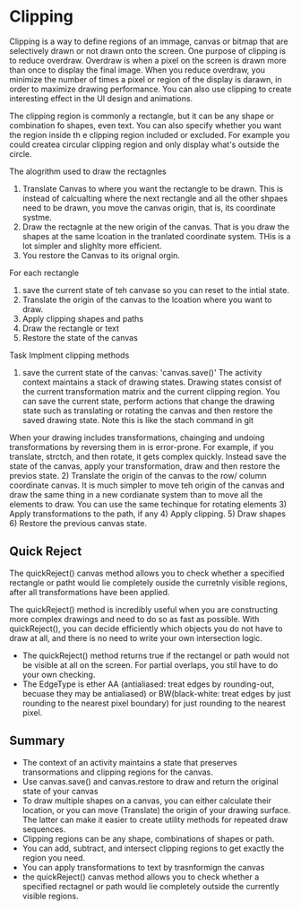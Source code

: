 # Clipping

Clipping is a way to define regions of an immage, canvas or bitmap that are selectively drawn or not drawn onto the screen. One purpose of clipping is to reduce overdraw.
Overdraw is when a pixel on the screen is drawn more than once to display the final image. When you reduce overdraw, you minimize the number of times a pixel or region of
the display is darawn, in order to maximize drawing performance. You can also use clipping to create interesting effect in the UI design and animations.

The clipping region is commonly a rectangle, but it can be any shape or combination fo shapes, even text. You can also specify whether you want the region inside th e clipping region included or excluded. For example you could createa circular clipping region and only display what's outside the circle. 

The alogrithm used to draw the rectagnles
1) Translate Canvas to where you want the rectangle to be drawn. This is instead of calcualting where the next rectangle and all the other shpaes need to be drawn,
you move the canvas origin, that is, its coordinate systme.
2) Draw the rectagnle at the new origin of the canvas. That is you draw the shapes at the same lcoation in the tranlated coordinate system. THis is a lot simpler and slighlty
more efficient. 
3) You restore the Canvas to its orignal orgin.

For each rectangle 
1) save the current state of teh canvase so you can reset to the intial state.
2) Translate the origin of the canvas to the lcoation where you want to draw.
3) Apply clipping shapes and paths
4) Draw the rectangle or text
5) Restore the state of the canvas

Task Implment clipping methods
1) save the current state of the canvas: 'canvas.save()'
The activity context maintains a stack of drawing states. Drawing states consist of the current transformation matrix and the current clipping region. You can save
the current state, perform actions that change the drawing state such as translating or rotating the canvas and then restore the saved drawing state. Note this is like
the stach command in git

When your drawing includes transformations, chainging and undoing transformations by reversing them in is error-prone. For example, if you translate, strctch, and then rotate, it gets complex quickly. Instead save the state of the canvas, apply your transformation, draw and then restore the previos state.
2) Translate the origin of the canvas to the row/ column coordinate canvas. 
It is much simpler to move teh origin of the canvas and draw the same thing in a new cordianate system than to move all the elements to draw. You can use the same techinque for rotating elements
3) Apply transformations to the path, if any
4) Apply clipping. 
5) Draw shapes
6) Restore the previous canvas state.


## Quick Reject
The quickReject() canvas method allows you to check whether a specified rectangle or patht would lie completely ouside the curretnly visible regions, after all transformations have been applied. 

The quickReject() method is incredibly useful when you are constructing more complex drawings and need to do so as fast as possible. With quickReject(), you can decide efficiently which objects you do not have to draw at all, and there is no need to write your own intersection logic. 
  - The quickReject() method returns true if the rectangel or path would not be visible at all on the screen. For partial overlaps, you stil have to do your own checking.
  - The EdgeType is ether AA (antialiased: treat edges by rounding-out, becuase they may be antialiased) or BW(black-white: treat edges by just rounding to the nearest pixel boundary) for just rounding to the nearest pixel.


## Summary
- The context of an activity maintains a state that preserves transormations and clipping regions for the canvas.
- Use canvas.save() and canvas.restore to draw and return the original state of your canvas
- To draw multiple shapes on a canvas, you can either calculate their location, or you can move (Translate) the origin of your drawing surface. The latter can make it easier to create utility methods for repeated draw sequences. 
- Clipping regions can be any shape, combinations of shapes or path.
- You can add, subtract, and intersect clipping regions to get exactly the region you need.
- You can apply transformations to text by trasnformign the canvas
- the quickReject() canvas method allows you to check whether a specified rectagnel or path would lie completely outside the currently visible regions.
